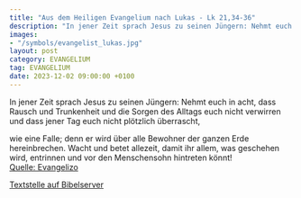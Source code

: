 ```yaml
---
title: "Aus dem Heiligen Evangelium nach Lukas - Lk 21,34-36"
description: "In jener Zeit sprach Jesus zu seinen Jüngern: Nehmt euch in acht, dass Rausch und Trunkenheit und die Sorgen des Alltags euch nicht verwirren und dass jener Tag euch nicht plötzlich überrascht, wie eine Falle; denn er wird über alle Bewohner der ganzen Erde hereinbrechen. Wacht u...."
images:
- "/symbols/evangelist_lukas.jpg"
layout: post
category: EVANGELIUM
tag: EVANGELIUM
date: 2023-12-02 09:00:00 +0100
---
```

<!--more-->In jener Zeit sprach Jesus zu seinen Jüngern: Nehmt euch in acht, dass Rausch und Trunkenheit und die Sorgen des Alltags euch nicht verwirren und dass jener Tag euch nicht plötzlich überrascht,
wie eine Falle; denn er wird über alle Bewohner der ganzen Erde hereinbrechen.
Wacht und betet allezeit, damit ihr allem, was geschehen wird, entrinnen und vor den Menschensohn hintreten könnt!<br>
[Quelle: Evangelizo](https://evangeliumtagfuertag.org/DE/gospel)

[Textstelle auf Bibelserver](https://www.bibleserver.com/EU/Lukas21,34-36)
